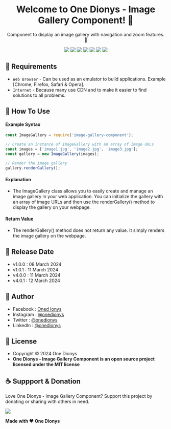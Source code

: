 <h1 align="center">Welcome to One Dionys - Image Gallery Component! 👋 </h1>

<p align="center">Component to display an image gallery with navigation and zoom features. 💖 </p>

<p align="center">
<img src="https://img.shields.io/github/contributors/onedionys/onedionys-image-gallery-component?style=flat-square">
<img src="https://img.shields.io/github/issues/onedionys/onedionys-image-gallery-component?style=flat-square">
<img src="https://img.shields.io/github/stars/onedionys/onedionys-image-gallery-component?style=flat-square"> 
<img src="https://img.shields.io/github/forks/onedionys/onedionys-image-gallery-component?style=flat-square">
<img src="https://img.shields.io/github/last-commit/onedionys/onedionys-image-gallery-component.svg?style=flat-square">
<img src="https://img.shields.io/github/languages/code-size/onedionys/onedionys-image-gallery-component?style=flat-square">
<img src="https://img.shields.io/github/license/onedionys/onedionys-image-gallery-component?style=flat-square">
</p>

## 💾 Requirements

* `Web Browser` - Can be used as an emulator to build applications. Example [Chrome, Firefox, Safari & Opera].
* `Internet` - Because many use CDN and to make it easier to find solutions to all problems.

## 🎯 How To Use

#### Example Syntax

```javascript
const ImageGallery = require('image-gallery-component');

// Create an instance of ImageGallery with an array of image URLs
const images = ['image1.jpg', 'image2.jpg', 'image3.jpg'];
const gallery = new ImageGallery(images);

// Render the image gallery
gallery.renderGallery();
```

#### Explanation

* The ImageGallery class allows you to easily create and manage an image gallery in your web application. You can initialize the gallery with an array of image URLs and then use the renderGallery() method to display the gallery on your webpage.

#### Return Value

* The renderGallery() method does not return any value. It simply renders the image gallery on the webpage.

## 📆 Release Date

* v1.0.0 : 08 March 2024
* v1.0.1 : 11 March 2024
* v4.0.0 : 11 March 2024
* v4.0.1 : 12 March 2024

## 🧑 Author

* Facebook : <a href="https://www.facebook.com/theonedionys"> Oned Ionys</a>
* Instagram : <a href="https://www.instagram.com/onedionys/"> @onedionys</a>
* Twitter : <a href="https://twitter.com/onedionys"> @onedionys</a>
* LinkedIn :  <a href="https://www.linkedin.com/in/onedionys/"> @onedionys</a>

## 📝 License

* Copyright © 2024 One Dionys
* **One Dionys - Image Gallery Component is an open source project licensed under the MIT license**

## ☕️ Suppport & Donation

Love One Dionys - Image Gallery Component? Support this project by donating or sharing with others in need.

<a href="https://www.buymeacoffee.com/onedionys"><img src="https://img.shields.io/badge/Buy_Me_A_Coffee-FFDD00?style=for-the-badge&logo=buy-me-a-coffee&logoColor=black"/> </a>

**Made with ❤️ One Dionys**
